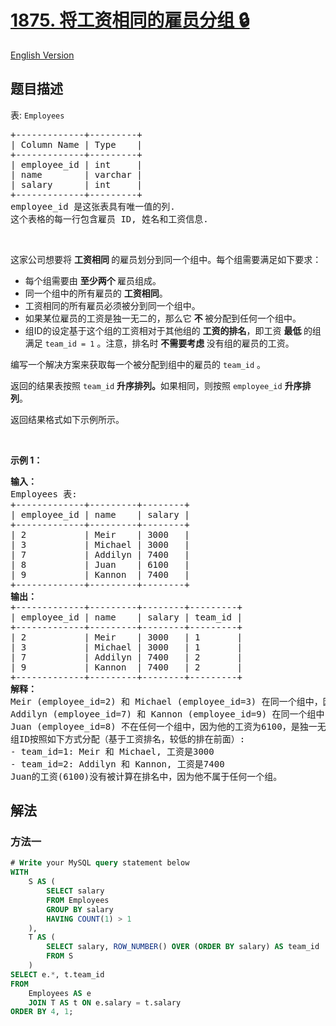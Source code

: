 # [1875. 将工资相同的雇员分组 🔒](https://leetcode.cn/problems/group-employees-of-the-same-salary)

[English Version](/solution/1800-1899/1875.Group%20Employees%20of%20the%20Same%20Salary/README_EN.md)

<!-- tags:数据库 -->

<!-- difficulty:中等 -->

## 题目描述

<!-- 这里写题目描述 -->

<p>表: <code>Employees</code></p>

<pre>
+-------------+---------+
| Column Name | Type    |
+-------------+---------+
| employee_id | int     |
| name        | varchar |
| salary      | int     |
+-------------+---------+
employee_id 是这张表具有唯一值的列.
这个表格的每一行包含雇员 ID, 姓名和工资信息.
</pre>

<p>&nbsp;</p>

<p>这家公司想要将&nbsp;<strong>工资相同&nbsp;</strong>的雇员划分到同一个组中。每个组需要满足如下要求：</p>

<ul>
	<li>每个组需要由&nbsp;<strong>至少两个&nbsp;</strong>雇员组成。</li>
	<li>同一个组中的所有雇员的&nbsp;<strong>工资相同</strong>。</li>
	<li>工资相同的所有雇员必须被分到同一个组中。</li>
	<li>如果某位雇员的工资是独一无二的，那么它&nbsp;<strong>不&nbsp;</strong>被分配到任何一个组中。</li>
	<li>组ID的设定基于这个组的工资相对于其他组的&nbsp;<strong>工资的排名</strong>，即工资&nbsp;<strong>最低&nbsp;</strong>的组满足&nbsp;<code>team_id = 1</code>&nbsp;。注意，排名时&nbsp;<strong>不需要考虑&nbsp;</strong>没有组的雇员的工资。</li>
</ul>

<p>编写一个解决方案来获取每一个被分配到组中的雇员的&nbsp;<code>team_id</code> 。</p>

<p>返回的结果表按照&nbsp;<code>team_id</code>&nbsp;<b>升序排列。</b>如果相同，则按照&nbsp;<code>employee_id</code>&nbsp;<strong>升序排列</strong>。</p>

<p>返回结果格式如下示例所示。</p>

<p>&nbsp;</p>

<p><strong>示例 1：</strong></p>

<pre>
<strong>输入：</strong>
Employees 表:
+-------------+---------+--------+
| employee_id | name    | salary |
+-------------+---------+--------+
| 2           | Meir    | 3000   |
| 3           | Michael | 3000   |
| 7           | Addilyn | 7400   |
| 8           | Juan    | 6100   |
| 9           | Kannon  | 7400   |
+-------------+---------+--------+
<strong>输出：</strong>
+-------------+---------+--------+---------+
| employee_id | name    | salary | team_id |
+-------------+---------+--------+---------+
| 2           | Meir    | 3000   | 1       |
| 3           | Michael | 3000   | 1       |
| 7           | Addilyn | 7400   | 2       |
| 9           | Kannon  | 7400   | 2       |
+-------------+---------+--------+---------+
<strong>解释：</strong>
Meir (employee_id=2) 和 Michael (employee_id=3) 在同一个组中，因为他们的工资都是3000。
Addilyn (employee_id=7) 和 Kannon (employee_id=9) 在同一个组中，因为他们的工资都是7400。
Juan (employee_id=8) 不在任何一个组中，因为他的工资为6100，是独一无二的（即：没有人和他的工资相同）。
组ID按照如下方式分配（基于工资排名，较低的排在前面）:
- team_id=1: Meir 和 Michael, 工资是3000
- team_id=2: Addilyn 和 Kannon, 工资是7400
Juan的工资(6100)没有被计算在排名中，因为他不属于任何一个组。</pre>

## 解法

### 方法一

<!-- tabs:start -->

```sql
# Write your MySQL query statement below
WITH
    S AS (
        SELECT salary
        FROM Employees
        GROUP BY salary
        HAVING COUNT(1) > 1
    ),
    T AS (
        SELECT salary, ROW_NUMBER() OVER (ORDER BY salary) AS team_id
        FROM S
    )
SELECT e.*, t.team_id
FROM
    Employees AS e
    JOIN T AS t ON e.salary = t.salary
ORDER BY 4, 1;
```

<!-- tabs:end -->

<!-- end -->
